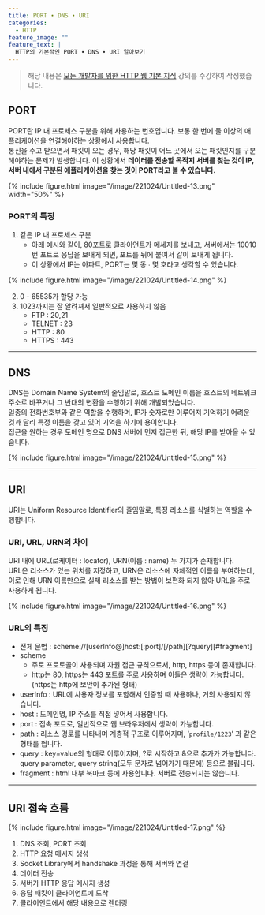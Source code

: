 ```yaml
---
title: PORT ∙ DNS ∙ URI
categories:
  - HTTP
feature_image: ""
feature_text: |
  HTTP의 기본적인 PORT ∙ DNS ∙ URI 알아보기
---
```


> 해당 내용은 [모든 개발자를 위한 HTTP 웹 기본 지식](https://www.inflearn.com/course/http-웹-네트워크/dashboard) 강의를 수강하여 작성했습니다.

## PORT

PORT란 IP 내 프로세스 구분을 위해 사용하는 번호입니다. 보통 한 번에 둘 이상의 애플리케이션을 연결해야하는 상황에서 사용합니다.  
통신을 주고 받으면서 패킷이 오는 경우, 해당 패킷이 어느 곳에서 오는 패킷인지를 구분해야하는 문제가 발생합니다. 이 상황에서 **데이터를 전송할 목적지 서버를 찾는 것이 IP, 서버 내에서 구분된 애플리케이션을 찾는 것이 PORT라고 볼 수 있습니다.**

{% include figure.html
image="/image/221024/Untitled-13.png" width="50%" %}

### PORT의 특징

1. 같은 IP 내 프로세스 구분
   - 아래 예시와 같이, 80포트로 클라이언트가 메세지를 보내고, 서버에서는 10010번 포트로 응답을 보내게 되면, 포트를 뒤에 붙여서 같이 보내게 됩니다.
   - 이 상황에서 IP는 아파트, PORT는 몇 동 ∙ 몇 호라고 생각할 수 있습니다.

{% include figure.html
image="/image/221024/Untitled-14.png" %}

2. 0 - 65535가 할당 가능
3. 1023까지는 잘 알려져서 일반적으로 사용하지 않음
   - FTP : 20,21
   - TELNET : 23
   - HTTP : 80
   - HTTPS : 443

---

## DNS

DNS는 Domain Name System의 줄임말로, 호스트 도메인 이름을 호스트의 네트워크 주소로 바꾸거나 그 반대의 변환을 수행하기 위해 개발되었습니다.  
일종의 전화번호부와 같은 역할을 수행하며, IP가 숫자로만 이루어져 기억하기 어려운 것과 달리 특정 이름을 갖고 있어 기억을 하기에 용이합니다.  
접근을 원하는 경우 도메인 명으로 DNS 서버에 먼저 접근한 뒤, 해당 IP를 받아올 수 있습니다.

{% include figure.html
image="/image/221024/Untitled-15.png" %}

---

## URI

URI는 Uniform Resource Identifier의 줄임말로, 특정 리소스를 식별하는 역할을 수행합니다.

### URI, URL, URN의 차이

URI 내에 URL(로케이터 : locator), URN(이름 : name) 두 가지가 존재합니다.  
URL은 리소스가 있는 위치를 지정하고, URN은 리소스에 자체적인 이름을 부여하는데, 이로 인해 URN 이름만으로 실제 리소스를 받는 방법이 보편화 되지 않아 URL을 주로 사용하게 됩니다.

{% include figure.html
image="/image/221024/Untitled-16.png" %}

### URL의 특징

- 전체 문법 : scheme://[userInfo@]host:[:port]/[/path][?query][#fragment]
- scheme
  - 주로 프로토콜이 사용되며 자원 접근 규칙으로서, http, https 등이 존재합니다.
  - http는 80, https는 443 포트를 주로 사용하며 이들은 생략이 가능합니다.
    (https는 http에 보안이 추가된 형태)
- userInfo : URL에 사용자 정보를 포함해서 인증할 때 사용하나, 거의 사용되지 않습니다.
- host : 도메인명, IP 주소를 직접 넣어서 사용합니다.
- port : 접속 포트로, 일반적으로 웹 브라우저에서 생략이 가능합니다.
- path : 리소스 경로를 나타내며 계층적 구조로 이루어지며, ‘`profile/1223`’ 과 같은 형태를 띕니다.
- query : key=value의 형태로 이루어지며, ?로 시작하고 &으로 추가가 가능합니다. query parameter, query string(모두 문자로 넘어가기 때문에) 등으로 불립니다.
- fragment : html 내부 북마크 등에 사용합니다. 서버로 전송되지는 않습니다.

---

## URI 접속 흐름

{% include figure.html
image="/image/221024/Untitled-17.png" %}

1. DNS 조회, PORT 조회
2. HTTP 요청 메시지 생성
3. Socket Library에서 handshake 과정을 통해 서버와 연결
4. 데이터 전송
5. 서버가 HTTP 응답 메시지 생성
6. 응답 패킷이 클라이언트에 도착
7. 클라이언트에서 해당 내용으로 렌더링
